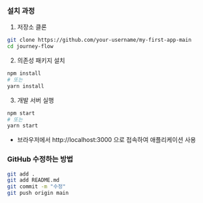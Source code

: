 ### 설치 과정
1. 저장소 클론
```bash
git clone https://github.com/your-username/my-first-app-main
cd journey-flow
```

2. 의존성 패키지 설치
```bash
npm install
# 또는
yarn install
```

3. 개발 서버 실행
```bash
npm start
# 또는
yarn start
```
- 브라우저에서 http://localhost:3000 으로 접속하여 애플리케이션 사용

### GitHub 수정하는 방법
```bash
git add .
git add README.md
git commit -m "수정"
git push origin main
```